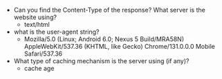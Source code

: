 - Can you find the Content-Type of the response? What server is the website using?
	- text/html 
- what is the user-agent string?
	- Mozilla/5.0 (Linux; Android 6.0; Nexus 5 Build/MRA58N) AppleWebKit/537.36 (KHTML, like Gecko) Chrome/131.0.0.0 Mobile Safari/537.36
- What type of caching mechanism is the server using (if any)?
	- cache age 